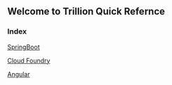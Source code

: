 ## Welcome to Trillion Quick Refernce

### Index
[SpringBoot](springBoot.md)

[Cloud Foundry](cloudFoundry.md)

[Angular](angular.md)
